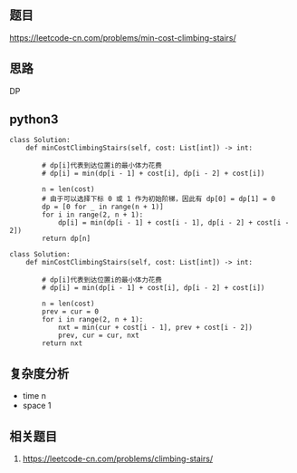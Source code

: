 ## 题目
https://leetcode-cn.com/problems/min-cost-climbing-stairs/

## 思路
DP

## python3
```python3
class Solution:
    def minCostClimbingStairs(self, cost: List[int]) -> int:

        # dp[i]代表到达位置i的最小体力花费
        # dp[i] = min(dp[i - 1] + cost[i], dp[i - 2] + cost[i])
        
        n = len(cost)
        # 由于可以选择下标 0 或 1 作为初始阶梯，因此有 dp[0] = dp[1] = 0 
        dp = [0 for _ in range(n + 1)]
        for i in range(2, n + 1):
            dp[i] = min(dp[i - 1] + cost[i - 1], dp[i - 2] + cost[i - 2])
        return dp[n]

class Solution:
    def minCostClimbingStairs(self, cost: List[int]) -> int:

        # dp[i]代表到达位置i的最小体力花费
        # dp[i] = min(dp[i - 1] + cost[i], dp[i - 2] + cost[i])
        
        n = len(cost)
        prev = cur = 0
        for i in range(2, n + 1):
            nxt = min(cur + cost[i - 1], prev + cost[i - 2])
            prev, cur = cur, nxt
        return nxt

```

## 复杂度分析
* time n
* space 1

## 相关题目
1. https://leetcode-cn.com/problems/climbing-stairs/

